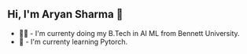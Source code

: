 ## Hi, I'm Aryan Sharma 👋

- 🧑‍🎓 - I'm currenty doing my B.Tech in AI ML from Bennett University.
- 🐍 - I'm currenty learning Pytorch.

